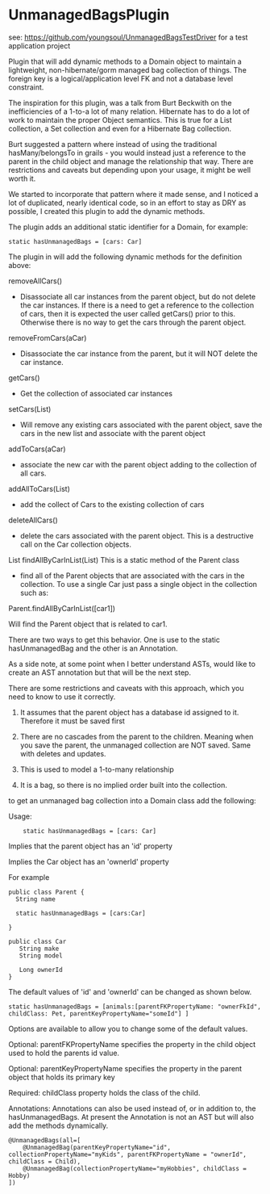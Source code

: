 UnmanagedBagsPlugin
===================

see:  https://github.com/youngsoul/UnmanagedBagsTestDriver  for a test application project

Plugin that will add dynamic methods to a Domain object to maintain a lightweight, non-hibernate/gorm managed
bag collection of things.  The foreign key is a logical/application level FK and not a database level constraint.

The inspiration for this plugin, was a talk from Burt Beckwith on the inefficiencies of a 1-to-a lot of many
relation.  Hibernate has to do a lot of work to maintain the proper Object semantics.  This is true for a List
collection, a Set collection and even for a Hibernate Bag collection.

Burt suggested a pattern where instead of using the traditional hasMany/belongsTo in grails - you would instead
just a reference to the parent in the child object and manage the relationship that way.  There are restrictions
and caveats but depending upon your usage, it might be well worth it.

We started to incorporate that pattern where it made sense, and I noticed a lot of duplicated, nearly identical code,
so in an effort to stay as DRY as possible, I created this plugin to add the dynamic methods.

The plugin adds an additional static identifier for a Domain, for example:

    static hasUnmanagedBags = [cars: Car]

The plugin in will add the following dynamic methods for the definition above:

removeAllCars()

* Disassociate all car instances from the parent object, but do not delete the car instances.  If there is a need
to get a reference to the collection of cars, then it is expected the user called getCars() prior to this.  Otherwise
there is no way to get the cars through the parent object.

removeFromCars(aCar)

* Disassociate the car instance from the parent, but it will NOT delete the car instance.

getCars()

* Get the collection of associated car instances


setCars(List<Car>)

* Will remove any existing cars associated with the parent object, save the cars in the new list and associate with the parent object

addToCars(aCar)

* associate the new car with the parent object adding to the collection of all cars.

addAllToCars(List<Car>)

* add the collect of Cars to the existing collection of cars

deleteAllCars()

* delete the cars associated with the parent object.  This is a destructive call on the Car collection objects.

List<Parent> findAllByCarInList(List<Car>)    This is a static method of the Parent class

* find all of the Parent objects that are associated with the cars in the collection.  To use a single Car just
pass a single object in the collection such as:

Parent.findAllByCarInList([car1])

Will find the Parent object that is related to car1.


There are two ways to get this behavior.  One is use to the static hasUnmanagedBag and the other is an Annotation.

As a side note, at some point when I better understand ASTs, would like to create an AST annotation but that will be
the next step.

There are some restrictions and caveats with this approach, which you need to know to use it correctly.

1) It assumes that the parent object has a database id assigned to it.  Therefore it must be saved first

2) There are no cascades from the parent to the children.  Meaning when you save the parent, the unmanaged collection are NOT saved.  Same with deletes and updates.

3) This is used to model a 1-to-many relationship

4) It is a bag, so there is no implied order built into the collection.

to get an unmanaged bag collection into a Domain class add the following:

Usage:

```
    static hasUnmanagedBags = [cars: Car]
```

Implies that the parent object has an 'id' property


Implies the Car object has an 'ownerId' property


For example

```
public class Parent {
  String name

  static hasUnmanagedBags = [cars:Car]

}

public class Car
   String make
   String model

   Long ownerId
}
```

The default values of 'id' and 'ownerId' can be changed as shown below.


    static hasUnmanagedBags = [animals:[parentFKPropertyName: "ownerFkId", childClass: Pet, parentKeyPropertyName="someId"] ]


Options are available to allow you to change some of the default values.

Optional: parentFKPropertyName specifies the property in the child object used to hold the parents id value.

Optional: parentKeyPropertyName specifies the property in the parent object that holds its primary key

Required: childClass property holds the class of the child.


Annotations:
Annotations can also be used instead of, or in addition to, the hasUnmanagedBags.  At present the Annotation is not
an AST but will also add the methods dynamically.

    @UnmanagedBags(all=[
        @UnmanagedBag(parentKeyPropertyName="id", collectionPropertyName="myKids", parentFKPropertyName = "ownerId", childClass = Child),
        @UnmanagedBag(collectionPropertyName="myHobbies", childClass = Hobby)
    ])



